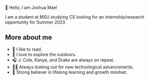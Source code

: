 :space_invader: Hello, I am Joshua Mae!

I am a student at MSU studying CS looking for an internship/research opportunity for Summer 2023.

## More about me
- :book: I like to read.
- :evergreen_tree: I love to explore the outdoors.
- :headphones: J. Cole, Kanye, and Drake are always on repeat.
- :man_technologist: Always looking out for new technological advancements. 
- :100: Strong believer in lifelong learning and growth mindset.
